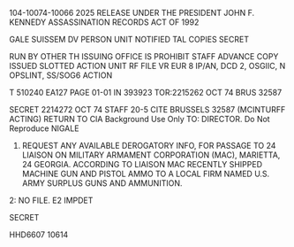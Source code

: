 104-10074-10066 2025 RELEASE UNDER THE PRESIDENT JOHN F. KENNEDY ASSASSINATION RECORDS ACT OF 1992

GALE SUISSEM DV
PERSON UNIT NOTIFIED
TAL COPIES
SECRET

RUN BY OTHER TH
ISSUING OFFICE IS PROHIBIT
STAFF
ADVANCE COPY ISSUED SLOTTED
ACTION UNIT
RF FILE VR
EUR 8 IP/AN, DCD 2, OSGIIC,
N OPSLINT, SS/SOG6
ACTION

T 510240 EA127 PAGE 01-01 IN 393923
TOR:2215262 OCT 74 BRUS 32587

SECRET 2214272 OCT 74 STAFF
20-5
CITE BRUSSELS 32587 (MCINTURFF ACTING) RETURN TO CIA
Background Use Only
TO: DIRECTOR. Do Not Reproduce
NIGALE

1. REQUEST ANY AVAILABLE DEROGATORY INFO, FOR PASSAGE TO
24
LIAISON ON MILITARY ARMAMENT CORPORATION (MAC), MARIETTA,
24
GEORGIA. ACCORDING TO LIAISON MAC RECENTLY SHIPPED MACHINE GUN
AND PISTOL AMMO TO A LOCAL FIRM NAMED U.S. ARMY SURPLUS GUNS
AND AMMUNITION.

2: NO FILE. E2 IMPDET

SECRET

HHD6607
10614